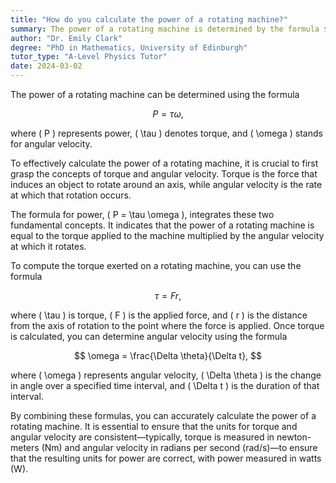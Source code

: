 ```yaml
---
title: "How do you calculate the power of a rotating machine?"
summary: The power of a rotating machine is determined by the formula $P = \tau \omega$, where $P$ represents power, $\tau$ is torque, and $\omega$ denotes angular velocity.
author: "Dr. Emily Clark"
degree: "PhD in Mathematics, University of Edinburgh"
tutor_type: "A-Level Physics Tutor"
date: 2024-03-02
---
```


The power of a rotating machine can be determined using the formula 

$$
P = \tau \omega,
$$ 

where \( P \) represents power, \( \tau \) denotes torque, and \( \omega \) stands for angular velocity.

To effectively calculate the power of a rotating machine, it is crucial to first grasp the concepts of torque and angular velocity. Torque is the force that induces an object to rotate around an axis, while angular velocity is the rate at which that rotation occurs.

The formula for power, \( P = \tau \omega \), integrates these two fundamental concepts. It indicates that the power of a rotating machine is equal to the torque applied to the machine multiplied by the angular velocity at which it rotates.

To compute the torque exerted on a rotating machine, you can use the formula 

$$
\tau = F r,
$$ 

where \( \tau \) is torque, \( F \) is the applied force, and \( r \) is the distance from the axis of rotation to the point where the force is applied. Once torque is calculated, you can determine angular velocity using the formula 

$$
\omega = \frac{\Delta \theta}{\Delta t},
$$ 

where \( \omega \) represents angular velocity, \( \Delta \theta \) is the change in angle over a specified time interval, and \( \Delta t \) is the duration of that interval.

By combining these formulas, you can accurately calculate the power of a rotating machine. It is essential to ensure that the units for torque and angular velocity are consistent—typically, torque is measured in newton-meters (Nm) and angular velocity in radians per second (rad/s)—to ensure that the resulting units for power are correct, with power measured in watts (W).
    
